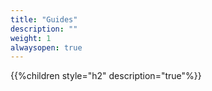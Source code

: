 ```yaml
---
title: "Guides"
description: ""
weight: 1
alwaysopen: true
---
```


{{%children style="h2" description="true"%}}
